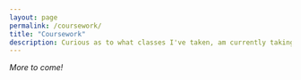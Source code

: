 ```yaml
---
layout: page
permalink: /coursework/
title: "Coursework"
description: Curious as to what classes I've taken, am currently taking, and plan on taking? Look no further!
---
```


<div class="emphasis">
    <i>More to come!</i>
</div>